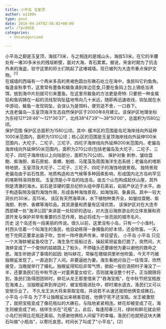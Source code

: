 ```yaml
---
title: 小平岛 玉皇顶
author: w1100n
type: post
date: 2016-04-24T02:56:02+00:00
url: /?p=8928
categories:
  - Uncategorized

---
```

<div class="para">
  小平岛之巅是玉皇顶，海拔73米，与之相连的是城山头，海拔53米。在它的半腰处有一堵30多米长的残垣断壁，面对大海，青石累累。据说，宋金时期为了抗击外来的海盗，驻守这里的将士们筑起了这堵城墙。现已被列为大连市重点保护文物。<sup>[1]</sup>

<div class="para">
  在城墙的西端有一个两米多高的黑褐色圆台形礁石屹立在海中，渔民叫它钓鱼角。每逢金秋季节，这里常有墨鱼和鲅鱼涌到岸边觅食,只要在鱼钩上包上锡纸当诱饵，放到海中片刻就可引来墨鱼。在这里吊鲅鱼的方法更是奇特: 只要把一种金属铅和鱼钩铸在一起的流线型钩坠猛地甩向几十米远，随即再迅速收线，钩坠就在水中游动，鲅鱼一发现钩坠，会误认为是饵料，便穷追不舍，一口吞下。

<div class="para">

<div class="para">
  大连老偏岛—玉皇顶海洋生态自然保护区于2000年8月建立。该保护区地理坐标为东经121°28′46″～121°36′37″，北纬38°47′29″～38°50′00″，总面积为1580公顷。

<div class="para">
  保护范围
 保护区总面积为1580公顷。其中: 缓冲区的范围是岛坨海岸线向外延伸1000米范围内，面积为1310公顷；核心区的范围是玉皇顶海岸线向外延伸100米范围内，大坨子、二坨子、三坨子、四坨子海岸线向外延伸200米范围内，老偏岛海岸线向外延伸50米范围内，面积为270公顷(包括老偏岛及大坨子、二坨子、三坨子、四坨子海岸线以上向陆部分，面积为70公顷)。
 保护对象
 刺参、皱纹盘鲍、紫海胆、紫石房蛤、香螺、魁蚶、马尾藻及周围海洋生态系统；老偏岛的喀斯特地貌，玉皇顶及大坨子、二坨子、三坨子、四坨子的海蚀地貌景观。
 独特景观
 老偏岛由于岩石性质、地质构造和古气候等多种因素影响，形成国内北方岛屿罕见的喀斯特溶洞景观。
 玉皇顶是小平岛的陆连岛，由五个山包构成起伏山崖，其外侧是清澈的海水。岩石是坚硬的震旦纪桥头组中厚石英岩，岩层产状近于水平。由于构造裂隙及强烈海蚀作用，形成各种海蚀景观，如海蚀洞、象鼻洞。其中一较大洞长约30米，高15米。
 该区有天然海草床，水下植物种类齐全，如皱纹盘鲍、紫海胆、刺参、香螺等海珍品，其资源量和质量有区域优势。
 该保护区对在大连市西部建一处"海洋公园"来讲是一处较好的选址，对大连沿海旅游业的立体发展和资源开发与保护并举有重要的示范作用，她必将成为一张亮丽的城市名片。

<div class="para">
  历史
 这个岛还有一段美丽的传说。很久以前，这里没有小岛，只有一个小渔村。村西头住着一个叫海生的渔民，他自幼练得一身捕鱼的好本领，还会吹笛。一天，他下完网正要拿出笛子吹，忽听一阵呼救声传来，举目望去，
 小平岛
 小平岛
 只见一个大海蚌被鲨鱼咬住了。海生急忙摇船过去，操起桨把鲨鱼打跑了。突然间，大海蚌变成了一个俊俏的姑娘跳上了船头，不停磕头还要嫁他为妻以谢他的救命之恩。海生听她讲了事情的起因: 她叫蚌花，常躲在珊瑚洞里听他吹笛，今天不巧被独眼鲨发现了，一直追到了人间，非要逼她为妻。海生看她对自己一往情深，欣然接受，当晚就举行了婚礼。独眼鲨得知后非常气愤，掀起一股巨浪把村子淹没了一半，还要渔民们在中秋节送一对童男童女给它，否则就淹没整个村子。正当期限将到，渔民们急得团团转时，蚌花从龙王那里借来了"吞海宝瓶"，在中秋节把宝瓶放在海滩上。当独眼鲨奔到岸边时，被宝瓶吸进肚中，顿时潮水退去，渔民们又可以安居乐业了。
 不久龙王派大将来索取宝瓶，并说若不从速还就把他俩变成礁石。
 小平岛
 小平岛
 为了不让独眼鲨出来祸害百姓，他俩宁死不还宝瓶。龙王被激怒了，就把宝瓶变成了像花瓶似的大礁石，与陆地紧紧相连。蚌花却被变成了花，海生则被变成了树，结伴生长在"花瓶"上。此后，每逢阳春三月，绿树和鲜花就会把小岛打扮得比花瓶还美丽。为感谢他俩给人间留下的幸福，渔民们也就把这块大礁石叫做"小瓶岛"，以寄托哀思。时间长了叫成了"小平岛"。[2]
